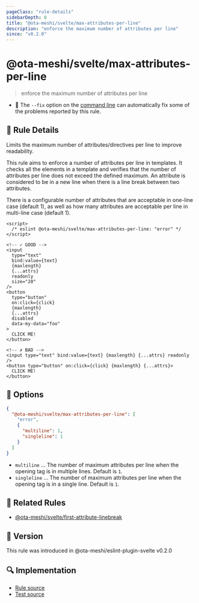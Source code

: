 ```yaml
---
pageClass: "rule-details"
sidebarDepth: 0
title: "@ota-meshi/svelte/max-attributes-per-line"
description: "enforce the maximum number of attributes per line"
since: "v0.2.0"
---
```


# @ota-meshi/svelte/max-attributes-per-line

> enforce the maximum number of attributes per line

- :wrench: The `--fix` option on the [command line](https://eslint.org/docs/user-guide/command-line-interface#fixing-problems) can automatically fix some of the problems reported by this rule.

## :book: Rule Details

Limits the maximum number of attributes/directives per line to improve readability.

This rule aims to enforce a number of attributes per line in templates.
It checks all the elements in a template and verifies that the number of attributes per line does not exceed the defined maximum.
An attribute is considered to be in a new line when there is a line break between two attributes.

There is a configurable number of attributes that are acceptable in one-line case (default 1), as well as how many attributes are acceptable per line in multi-line case (default 1).

<eslint-code-block fix>

<!--eslint-skip-->

```svelte
<script>
  /* eslint @ota-meshi/svelte/max-attributes-per-line: "error" */
</script>

<!-- ✓ GOOD -->
<input
  type="text"
  bind:value={text}
  {maxlength}
  {...attrs}
  readonly
  size="20"
/>
<button
  type="button"
  on:click={click}
  {maxlength}
  {...attrs}
  disabled
  data-my-data="foo"
>
  CLICK ME!
</button>

<!-- ✗ BAD -->
<input type="text" bind:value={text} {maxlength} {...attrs} readonly />
<button type="button" on:click={click} {maxlength} {...attrs}>
  CLICK ME!
</button>
```

</eslint-code-block>

## :wrench: Options

```json
{
  "@ota-meshi/svelte/max-attributes-per-line": [
    "error",
    {
      "multiline": 1,
      "singleline": 1
    }
  ]
}
```

- `multiline` ... The number of maximum attributes per line when the opening tag is in multiple lines. Default is `1`.
- `singleline` ... The number of maximum attributes per line when the opening tag is in a single line. Default is `1`.

## :couple: Related Rules

- [@ota-meshi/svelte/first-attribute-linebreak]

[@ota-meshi/svelte/first-attribute-linebreak]: ./first-attribute-linebreak.md

## :rocket: Version

This rule was introduced in @ota-meshi/eslint-plugin-svelte v0.2.0

## :mag: Implementation

- [Rule source](https://github.com/ota-meshi/eslint-plugin-svelte/blob/main/src/rules/max-attributes-per-line.ts)
- [Test source](https://github.com/ota-meshi/eslint-plugin-svelte/blob/main/tests/src/rules/max-attributes-per-line.ts)
